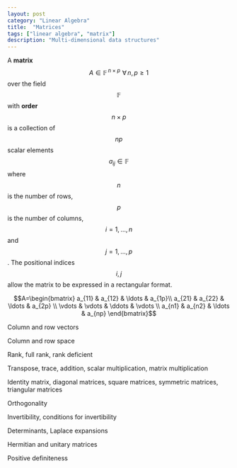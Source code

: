 ```yaml
---
layout: post
category: "Linear Algebra"
title:  "Matrices"
tags: ["linear algebra", "matrix"]
description: "Multi-dimensional data structures"
---
```


A **matrix** $$A \in \mathbb{F}^{\,n\times p} \,\,\forall\, n,p \geq 1$$ over the field $$\mathbb{F}$$ with **order** $$n \times p$$ is a collection of $$np$$ scalar elements $$a_{ij} \in \mathbb{F}$$ where $$n$$ is the number of rows, $$p$$ is the number of columns, $$i=1,...,n$$ and $$j=1,...,p$$. The positional indices $$i,j$$ allow the matrix to be expressed in a rectangular format.

$$A=\begin{bmatrix}
  a_{11} & a_{12} & \ldots & a_{1p}\\
  a_{21} & a_{22} & \ldots & a_{2p} \\
  \vdots & \vdots & \ddots & \vdots \\
  a_{n1} & a_{n2} & \ldots & a_{np}
\end{bmatrix}$$

Column and row vectors

Column and row space

Rank, full rank, rank deficient

Transpose, trace, addition, scalar multiplication, matrix multiplication

Identity matrix, diagonal matrices, square matrices, symmetric matrices, triangular matrices

Orthogonality

Invertibility, conditions for invertibility

Determinants, Laplace expansions

Hermitian and unitary matrices

Positive definiteness
